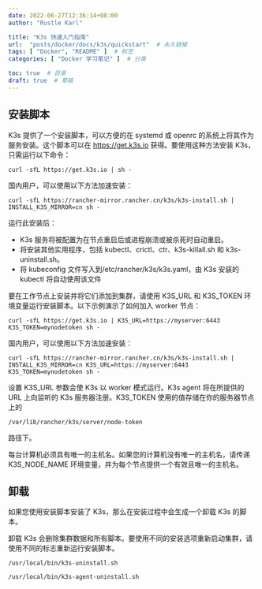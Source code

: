 ```yaml
---
date: 2022-06-27T12:36:14+08:00
author: "Rustle Karl"

title: "K3s 快速入门指南"
url:  "posts/docker/docs/k3s/quickstart"  # 永久链接
tags: [ "Docker", "README" ]  # 标签
categories: [ "Docker 学习笔记" ]  # 分类

toc: true  # 目录
draft: true  # 草稿
---
```


## 安装脚本

K3s 提供了一个安装脚本，可以方便的在 systemd 或 openrc 的系统上将其作为服务安装。这个脚本可以在 https://get.k3s.io 获得。要使用这种方法安装 K3s，只需运行以下命令：

```shell
curl -sfL https://get.k3s.io | sh -
```

国内用户，可以使用以下方法加速安装：

```shell
curl -sfL https://rancher-mirror.rancher.cn/k3s/k3s-install.sh | INSTALL_K3S_MIRROR=cn sh -
```

运行此安装后：

- K3s 服务将被配置为在节点重启后或进程崩溃或被杀死时自动重启。
- 将安装其他实用程序，包括 kubectl、crictl、ctr、k3s-killall.sh 和 k3s-uninstall.sh。
- 将 kubeconfig 文件写入到/etc/rancher/k3s/k3s.yaml，由 K3s 安装的 kubectl 将自动使用该文件

要在工作节点上安装并将它们添加到集群，请使用 K3S_URL 和 K3S_TOKEN 环境变量运行安装脚本。以下示例演示了如何加入 worker 节点：

```shell
curl -sfL https://get.k3s.io | K3S_URL=https://myserver:6443 K3S_TOKEN=mynodetoken sh -
```

国内用户，可以使用以下方法加速安装：

```shell
curl -sfL https://rancher-mirror.rancher.cn/k3s/k3s-install.sh | INSTALL_K3S_MIRROR=cn K3S_URL=https://myserver:6443 K3S_TOKEN=mynodetoken sh -
```

设置 K3S_URL 参数会使 K3s 以 worker 模式运行。K3s agent 将在所提供的 URL 上向监听的 K3s 服务器注册。K3S_TOKEN 使用的值存储在你的服务器节点上的

```shell
/var/lib/rancher/k3s/server/node-token
```

路径下。

每台计算机必须具有唯一的主机名。如果您的计算机没有唯一的主机名，请传递 K3S_NODE_NAME 环境变量，并为每个节点提供一个有效且唯一的主机名。

## 卸载

如果您使用安装脚本安装了 K3s，那么在安装过程中会生成一个卸载 K3s 的脚本。

卸载 K3s 会删除集群数据和所有脚本。要使用不同的安装选项重新启动集群，请使用不同的标志重新运行安装脚本。

```shell
/usr/local/bin/k3s-uninstall.sh
```

```shell
/usr/local/bin/k3s-agent-uninstall.sh
```
